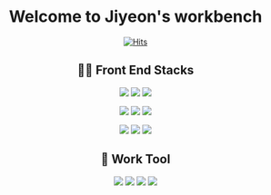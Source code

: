 <div align="center">

  # Welcome to Jiyeon's workbench 
  [![Hits](https://hits.seeyoufarm.com/api/count/incr/badge.svg?url=https%3A%2F%2Fgithub.com%2Fapple3243&count_bg=%23000000&title_bg=%23020300&icon=mediafire.svg&icon_color=%23D11B1B&title=hits&edge_flat=false)](https://hits.seeyoufarm.com)


## 🧚🏻 Front End Stacks

<img src="https://img.shields.io/badge/HTML5-fff?style=for-the-badge&logo=HTML5&logoColor=#E34F26"> <img src="https://img.shields.io/badge/CSS3-1572B6?style=for-the-badge&logo=CSS3&logoColor=#1572B6"> <img src="https://img.shields.io/badge/Sass-272C35?style=for-the-badge&logo=Sass&logoColor=#fff"> 
  
<img src="https://img.shields.io/badge/Python-ffd340?style=for-the-badge&logo=Python&logoColor=#3776AB"> <img src="https://img.shields.io/badge/JavaScript-000?style=for-the-badge&logo=JavaScript&logoColor=F7DF1E"> <img src="https://img.shields.io/badge/jQuery-0769AD?style=for-the-badge&logo=jQuery&logoColor=#0769AD"> 
  
  <img src="https://img.shields.io/badge/gulp-fff?style=for-the-badge&logo=gulp&logoColor=#CF4647">   <img src="https://img.shields.io/badge/npm-ff0022?style=for-the-badge&logo=npm&logoColor=#CF4647"> <img src="https://img.shields.io/badge/VS Code-007ACC?style=for-the-badge&logo=VisualStudioCode&logoColor=#CF4647">

## 🌼 Work Tool 

<img src="https://img.shields.io/badge/GitHub-181717?style=for-the-badge&logo=GitHub&logoColor=#181717">
<img src="https://img.shields.io/badge/Figma-ffffff?style=for-the-badge&logo=Figma&logoColor=#F24E1E">
  <img src="https://img.shields.io/badge/Zeplin-yellow?style=for-the-badge&logo=zeplin&logoColor=#F24E1E">
    <img src="https://img.shields.io/badge/Photoshop-333?style=for-the-badge&logo=AdobePhotoshop&logoColor=#31A8FF">
  
</div>
